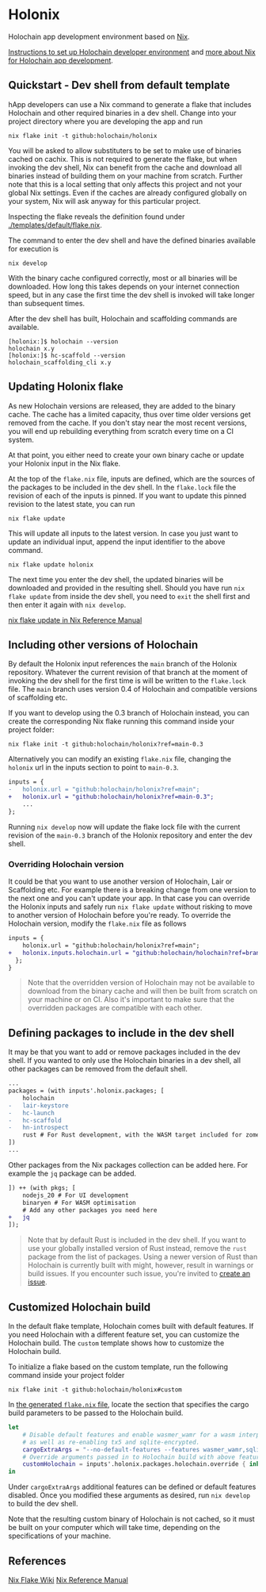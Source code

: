 # Holonix

Holochain app development environment based on [Nix](https://nixos.org/).

[Instructions to set up Holochain developer environment](https://developer.holochain.org/get-started/#2-installing-holochain-development-environment) and [more about Nix for Holochain app development](https://developer.holochain.org/get-started/install-advanced/).

## Quickstart - Dev shell from default template

hApp developers can use a Nix command to generate a flake that includes Holochain and other required binaries in a dev shell. Change into your project directory where you are developing the app and run

```shell
nix flake init -t github:holochain/holonix
```

You will be asked to allow substituters to be set to make use of binaries cached on cachix. This is not required to generate the flake, but when invoking the dev shell, Nix can benefit from the cache and download all binaries instead of building them on your machine from scratch. Further note that this is a local setting that only affects this project and not your global Nix settings. Even if the caches are already configured globally on your system, Nix will ask anyway for this particular project.

Inspecting the flake reveals the definition found under [./templates/default/flake.nix](./templates/default/flake.nix).

The command to enter the dev shell and have the defined binaries available for execution is

```shell
nix develop
```

With the binary cache configured correctly, most or all binaries will be downloaded. How long this takes depends on your internet connection speed, but in any case the first time the dev shell is invoked will take longer than subsequent times.

After the dev shell has built, Holochain and scaffolding commands are available.

```console
[holonix:]$ holochain --version
holochain x.y
[holonix:]$ hc-scaffold --version
holochain_scaffolding_cli x.y
```

## Updating Holonix flake

As new Holochain versions are released, they are added to the binary cache. The cache has a limited capacity, thus over time older versions get removed from the cache. If you don't stay near the most recent versions, you will end up rebuilding everything from scratch every time on a CI system.

At that point, you either need to create your own binary cache or update your Holonix input in the Nix flake.

At the top of the `flake.nix` file, inputs are defined, which are the sources of the packages to be included in the dev shell. In the `flake.lock` file the revision of each of the inputs is pinned. If you want to update this pinned revision to the latest state, you can run

```shell
nix flake update
```

This will update all inputs to the latest version. In case you just want to update an individual input, append the input identifier to the above command.

```shell
nix flake update holonix
```

The next time you enter the dev shell, the updated binaries will be downloaded and provided in the resulting shell. Should you have run `nix flake update` from inside the dev shell, you need to `exit` the shell first and then enter it again with `nix develop`.

[nix flake update in Nix Reference Manual](https://nix.dev/manual/nix/latest/command-ref/new-cli/nix3-flake-update)

## Including other versions of Holochain

By default the Holonix input references the `main` branch of the Holonix repository. Whatever the current revision of that branch at the moment of invoking the dev shell for the first time is will be written to the `flake.lock` file. The `main` branch uses version 0.4 of Holochain and compatible versions of scaffolding etc.

If you want to develop using the 0.3 branch of Holochain instead, you can create the corresponding Nix flake running this command inside your project folder:

```shell
nix flake init -t github:holochain/holonix?ref=main-0.3
```

Alternatively you can modify an existing `flake.nix` file, changing the `holonix` url in the inputs section to point to `main-0.3`.

```diff
inputs = {
-   holonix.url = "github:holochain/holonix?ref=main";
+   holonix.url = "github:holochain/holonix?ref=main-0.3";
    ...
};
```

Running `nix develop` now will update the flake lock file with the current revision of the `main-0.3` branch of the Holonix repository and enter the dev shell.

### Overriding Holochain version

It could be that you want to use another version of Holochain, Lair or Scaffolding etc. For example there is a breaking change from one version to the next one and you can't update your app. In that case you can override the Holonix inputs and safely run `nix flake update` without risking to move to another version of Holochain before you're ready. To override the Holochain version, modify the `flake.nix` file as follows

```diff
inputs = {
    holonix.url = "github:holochain/holonix?ref=main";
+   holonix.inputs.holochain.url = "github:holochain/holochain?ref=branch-or-tag-name";
  };
}
```

> Note that the overridden version of Holochain may not be available to download from the binary cache and will then be built from scratch on your machine or on CI. Also it's important to make sure that the overridden packages are compatible with each other.


## Defining packages to include in the dev shell

It may be that you want to add or remove packages included in the dev shell. If you wanted to only use the Holochain binaries in a dev shell, all other packages can be removed from the default shell.

```diff
...
packages = (with inputs'.holonix.packages; [
    holochain
-   lair-keystore
-   hc-launch
-   hc-scaffold
-   hn-introspect
    rust # For Rust development, with the WASM target included for zome builds
])
...
```

Other packages from the Nix packages collection can be added here. For example the `jq` package can be added.

```diff
]) ++ (with pkgs; [
    nodejs_20 # For UI development
    binaryen # For WASM optimisation
    # Add any other packages you need here
+   jq
]);
```

> Note that by default Rust is included in the dev shell. If you want to use your globally installed version of Rust instead, remove the `rust` package from the list of packages. Using a newer version of Rust than Holochain is currently built with might, however, result in warnings or build issues. If you encounter such issue, you're invited to [create an issue](https://github.com/holochain/holochain/issues/new/choose).

## Customized Holochain build

In the default flake template, Holochain comes built with default features. If you need Holochain with a different feature set, you can customize the Holochain build. The `custom` template shows how to customize the Holochain build.

To initialize a flake based on the custom template, run the following command inside your project folder

```shell
nix flake init -t github:holochain/holonix#custom
```

In [the generated `flake.nix` file](./templates/custom-holochain/flake.nix), locate the section that specifies the cargo build parameters to be passed to the Holochain build.

```nix
let
    # Disable default features and enable wasmer_wamr for a wasm interpreter,
    # as well as re-enabling tx5 and sqlite-encrypted.
    cargoExtraArgs = "--no-default-features --features wasmer_wamr,sqlite-encrypted,tx5";
    # Override arguments passed in to Holochain build with above feature arguments.
    customHolochain = inputs'.holonix.packages.holochain.override { inherit cargoExtraArgs; };
in
```

Under `cargoExtraArgs` additional features can be defined or default features disabled. Once you modified these arguments as desired, run `nix develop` to build the dev shell.

Note that the resulting custom binary of Holochain is not cached, so it must be built on your computer which will take time, depending on the specifications of your machine.

## References

[Nix Flake Wiki](https://wiki.nixos.org/wiki/Flakes)
[Nix Reference Manual](https://nix.dev/manual/nix/latest)